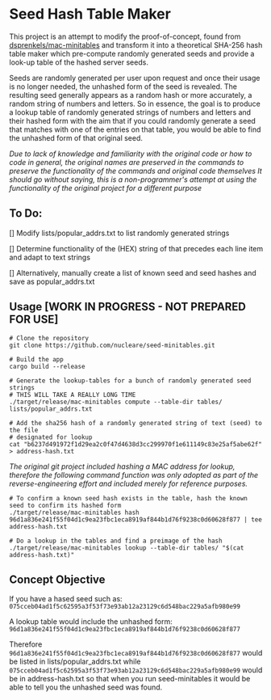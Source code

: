# Seed Hash Table Maker

This project is an attempt to modify the proof-of-concept, found from [dsprenkels/mac-minitables](https://github.com/dsprenkels/mac-minitables)
and transform it into a theoretical SHA-256 hash table maker which pre-compute randomly generated seeds and provide a look-up table of the hashed server seeds.

Seeds are randomly generated per user upon request and once their usage is no longer needed, the unhashed form of the seed is revealed. The resulting
seed generally appears as a random hash or more accurately, a random string of numbers and letters. So in essence, the goal is to produce a lookup
table of randomly generated strings of numbers and letters and their hashed form with the aim that if you could randomly generate a seed that matches
with one of the entries on that table, you would be able to find the unhashed form of that original seed.

*Due to lack of knowledge and familiarity with the original code or how to code in general, the original names are preserved in the commands to preserve the functionality of the commands and original code themselves* _It should go without saying, this is a non-programmer's attempt at using the functionality of the original project for a different purpose_

## To Do:
[] Modify lists/popular_addrs.txt to list randomly generated strings

[] Determine functionality of the (HEX) string of that precedes each line item and adapt to text strings

[] Alternatively, manually create a list of known seed and seed hashes and save as popular_addrs.txt


## Usage [WORK IN PROGRESS - NOT PREPARED FOR USE]

```shell
# Clone the repository
git clone https://github.com/nucleare/seed-minitables.git

# Build the app
cargo build --release

# Generate the lookup-tables for a bunch of randomly generated seed strings
# THIS WILL TAKE A REALLY LONG TIME
./target/release/mac-minitables compute --table-dir tables/ lists/popular_addrs.txt 

# Add the sha256 hash of a randomly generated string of text (seed) to the file 
# designated for lookup
cat "b6237d491972f1d29ea2c0f47d4638d3cc299970f1e611149c83e25af5abe62f" > address-hash.txt
```

_The original git project included hashing a MAC address for lookup, therefore the following 
command function was only adopted as part of the reverse-engineering effort and included
merely for reference purposes._

```
# To confirm a known seed hash exists in the table, hash the known seed to confirm its hashed form
./target/release/mac-minitables hash 96d1a836e241f55f04d1c9ea23fbc1eca8919af844b1d76f9238c0d60628f877 | tee address-hash.txt

# Do a lookup in the tables and find a preimage of the hash
./target/release/mac-minitables lookup --table-dir tables/ "$(cat address-hash.txt)"
```

## Concept Objective
If you have a hased seed such as: <br>
`075cceb04ad1f5c62595a3f53f73e93ab12a23129c6d548bac229a5afb980e99`<br>

A lookup table would include the unhashed form:<br>
`96d1a836e241f55f04d1c9ea23fbc1eca8919af844b1d76f9238c0d60628f877`<br>

Therefore `96d1a836e241f55f04d1c9ea23fbc1eca8919af844b1d76f9238c0d60628f877` would be listed in lists/popular_addrs.txt while
`075cceb04ad1f5c62595a3f53f73e93ab12a23129c6d548bac229a5afb980e99` would be in address-hash.txt so that when you run seed-minitables
it would be able to tell you the unhashed seed was found.

